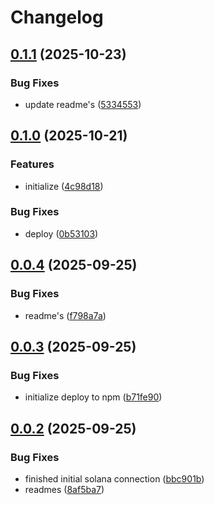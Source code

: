 # Changelog

## [0.1.1](https://github.com/TuwaIO/orbit/compare/orbit-solana-v0.1.0...orbit-solana-v0.1.1) (2025-10-23)


### Bug Fixes

* update readme's ([5334553](https://github.com/TuwaIO/orbit/commit/5334553164f38f4faaad086bce1d80a6d1ae5add))

## [0.1.0](https://github.com/TuwaIO/orbit/compare/orbit-solana-v0.0.4...orbit-solana-v0.1.0) (2025-10-21)


### Features

* initialize ([4c98d18](https://github.com/TuwaIO/orbit/commit/4c98d18e74e3b6494c65a06d0224403600792e2b))


### Bug Fixes

* deploy ([0b53103](https://github.com/TuwaIO/orbit/commit/0b53103638e074f353d151f20c94c51d1dbc9b60))

## [0.0.4](https://github.com/TuwaIO/satellite-connect/compare/orbit-solana-v0.0.3...orbit-solana-v0.0.4) (2025-09-25)


### Bug Fixes

* readme's ([f798a7a](https://github.com/TuwaIO/satellite-connect/commit/f798a7a8b6779f0c912b215cee3e56c2f0f623d8))

## [0.0.3](https://github.com/TuwaIO/satellite-connect/compare/orbit-solana-v0.0.2...orbit-solana-v0.0.3) (2025-09-25)


### Bug Fixes

* initialize deploy to npm ([b71fe90](https://github.com/TuwaIO/satellite-connect/commit/b71fe901d1eadfc065689d6c1054535fdffc7308))

## [0.0.2](https://github.com/TuwaIO/satellite-connect/compare/orbit-solana-v0.0.1...orbit-solana-v0.0.2) (2025-09-25)


### Bug Fixes

* finished initial solana connection ([bbc901b](https://github.com/TuwaIO/satellite-connect/commit/bbc901b8bff3563e4096dc064e78e33cabbe6cb0))
* readmes ([8af5ba7](https://github.com/TuwaIO/satellite-connect/commit/8af5ba76f248b2d5386322999904d21ced4220f4))
